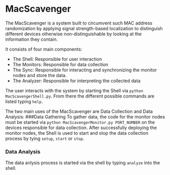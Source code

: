 # MacScavenger

The MacScavenger is a system built to  circumvent such 
MAC address randomization by applying signal 
strength-based localization to distinguish different 
devices otherwise non-distinguishable by looking at 
the information they contain.

It consists of four main components:
- The Shell: Responsible for user interaction
- The Monitors: Responsible for data collection
- The Sync: Responsible for interacting and synchronizing the monitor nodes and store the data.
- The Analyzer: Responsible for interpreting the collected data

The user interacts with the system by starting the Shell via
`python  MacScavengerShell.py`. From there the different possible commands
 are listed typing `help`.
 
 The two main uses of the MacScavenger are Data Collection and Data Analysis:
 ###Data Gathering
 To gather data, the code for the monitor nodes must be started via `python MacScavengerMonitor.py PORT_NUMBER` on the devices responsible for data collection.
 After successfully deploying the monitor nodes, the Shell is used to start and stop the data collection process by tying
 `setup`, `start` or `stop`.
 ### Data Analysis
The data anlysis process is started via the shell by typing
`analyze` into the shell.
